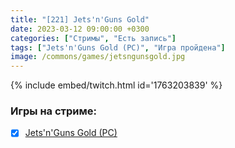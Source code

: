 ```yaml
---
title: "[221] Jets'n'Guns Gold"
date: 2023-03-12 09:00:00 +0300
categories: ["Стримы", "Есть запись"]
tags: ["Jets'n'Guns Gold (PC)", "Игра пройдена"]
image: /commons/games/jetsngunsgold.jpg
---
```


{% include embed/twitch.html id='1763203839' %}

### Игры на стриме:
+ [x] [Jets'n'Guns Gold (PC)](/tags/jets-n-guns-gold-pc)
